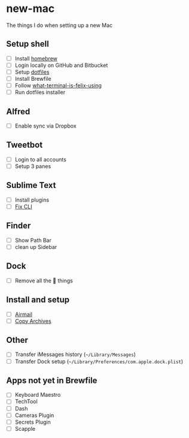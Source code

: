# new-mac

The things I do when setting up a new Mac

## Setup shell

- [ ] Install [homebrew](https://brew.sh)
- [ ] Login locally on GitHub and Bitbucket
- [ ] Setup [dotfiles](https://github.com/aklowther/dot-files)
- [ ] Install Brewfile
- [ ] Follow [what-terminal-is-felix-using](https://github.com/KrauseFx/what-terminal-is-felix-using)
- [ ] Run dotfiles installer

## Alfred

- [ ] Enable sync via Dropbox

## Tweetbot

- [ ] Login to all accounts
- [ ] Setup 3 panes

## Sublime Text

- [ ] Install plugins
- [ ] [Fix CLI](https://olivierlacan.com/posts/launch-sublime-text-3-from-the-command-line/) 

## Finder

- [ ] Show Path Bar
- [ ] clean up Sidebar

## Dock

- [ ] Remove all the  things

## Install and setup

- [ ] [Airmail](http://airmailapp.com)
- [ ] [Copy Archives](http://docs.airmailapp.com/airmail-for-mac/migrating-to-new-hd-airmail-for-macos)

## Other
- [ ] Transfer iMessages history (`~/Library/Messages`)
- [ ] Transfer Dock setup (`~/Library/Preferences/com.apple.dock.plist`)

## Apps not yet in Brewfile
- [ ] Keyboard Maestro
- [ ] TechTool
- [ ] Dash
- [ ] Cameras Plugin
- [ ] Secrets Plugin
- [ ] Scapple
